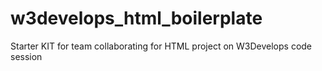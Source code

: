 # w3develops_html_boilerplate
Starter KIT for team collaborating for HTML project on W3Develops code session
